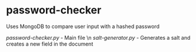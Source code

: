 # password-checker
Uses MongoDB to compare user input with a hashed password

*password-checker.py* - Main file \n
*salt-generator.py* - Generates a salt and creates a new field in the document
